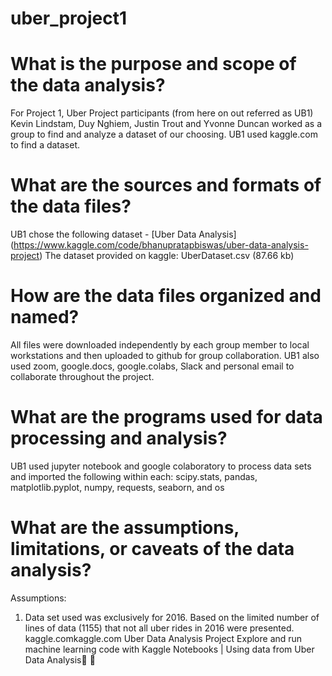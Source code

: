 # uber_project1
# What is the purpose and scope of the data analysis?
For Project 1, Uber Project participants (from here on out referred as UB1) Kevin Lindstam, Duy Nghiem, Justin Trout and Yvonne Duncan worked as a group to find and analyze a dataset of our choosing. UB1 used kaggle.com to find a dataset.
# What are the sources and formats of the data files?
UB1 chose the following dataset - [Uber Data Analysis] (https://www.kaggle.com/code/bhanupratapbiswas/uber-data-analysis-project)
The dataset provided on kaggle: UberDataset.csv (87.66 kb)
# How are the data files organized and named?
All files were downloaded independently by each group member to local workstations and then uploaded to github for group collaboration. UB1 also used zoom, google.docs, google.colabs, Slack and personal email to collaborate throughout the project.
# What are the programs used for data processing and analysis?
UB1 used jupyter notebook and google colaboratory to process data sets and imported the following within each: scipy.stats, pandas, matplotlib.pyplot, numpy, requests, seaborn, and os
# What are the assumptions, limitations, or caveats of the data analysis?
Assumptions:
1. Data set used was exclusively for 2016. Based on the limited number of lines of data (1155) that not all uber rides in 2016 were presented.
kaggle.comkaggle.com
Uber Data Analysis Project
Explore and run machine learning code with Kaggle Notebooks | Using data from Uber Data Analysis:car: :taxi:
